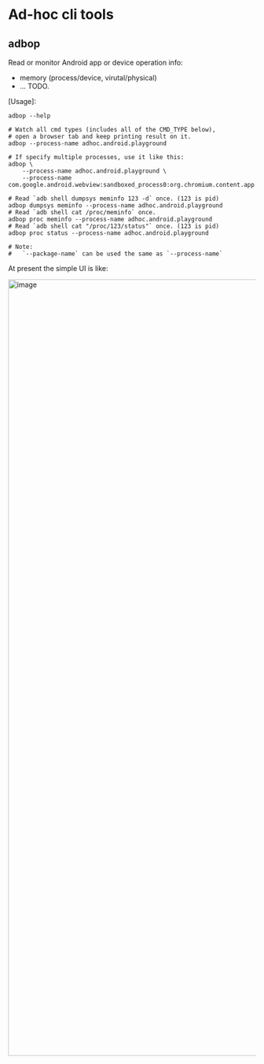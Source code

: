 # Ad-hoc cli tools

## adbop

Read or monitor Android app or device operation info:
- memory (process/device, virutal/physical)
- ... TODO.

[Usage]:
```shell
adbop --help

# Watch all cmd types (includes all of the CMD_TYPE below),
# open a browser tab and keep printing result on it.
adbop --process-name adhoc.android.playground

# If specify multiple processes, use it like this:
adbop \
    --process-name adhoc.android.playground \
    --process-name com.google.android.webview:sandboxed_process0:org.chromium.content.app.SandboxedProcessService0:0

# Read `adb shell dumpsys meminfo 123 -d` once. (123 is pid)
adbop dumpsys meminfo --process-name adhoc.android.playground
# Read `adb shell cat /proc/meminfo` once.
adbop proc meminfo --process-name adhoc.android.playground
# Read `adb shell cat "/proc/123/status"` once. (123 is pid)
adbop proc status --process-name adhoc.android.playground

# Note:
#   `--package-name` can be used the same as `--process-name`
```

At present the simple UI is like:

<img width="1576" alt="image" src="https://github.com/100pah/adhoc-tools/assets/1956569/aa1f3ad6-3ce3-4728-aa24-06dd1f95ab52">
